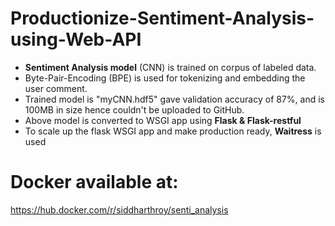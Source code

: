 # Productionize-Sentiment-Analysis-using-Web-API
- **Sentiment Analysis model** (CNN) is trained on corpus of labeled data. 
- Byte-Pair-Encoding (BPE) is used for tokenizing and embedding the user comment. 
- Trained model is "myCNN.hdf5" gave validation accuracy of 87%, and is 100MB in size hence couldn't be uploaded to GitHub.<br>
- Above model is converted to WSGI app using **Flask & Flask-restful**<br>
- To scale up the flask WSGI app and make production ready, **Waitress** is used


# Docker available at:
https://hub.docker.com/r/siddharthroy/senti_analysis
